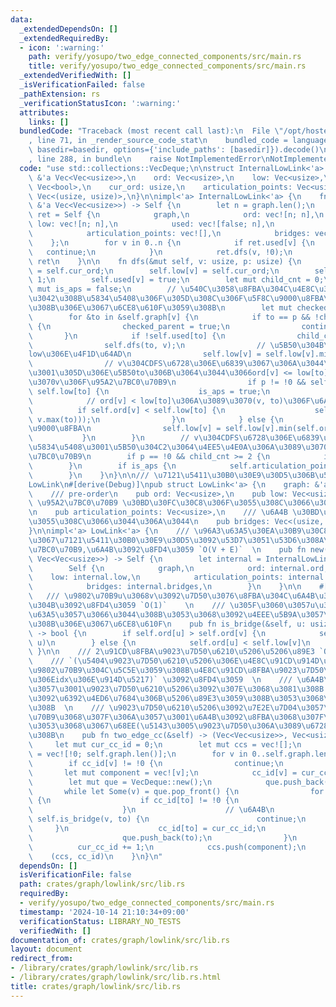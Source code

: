 ```yaml
---
data:
  _extendedDependsOn: []
  _extendedRequiredBy:
  - icon: ':warning:'
    path: verify/yosupo/two_edge_connected_components/src/main.rs
    title: verify/yosupo/two_edge_connected_components/src/main.rs
  _extendedVerifiedWith: []
  _isVerificationFailed: false
  _pathExtension: rs
  _verificationStatusIcon: ':warning:'
  attributes:
    links: []
  bundledCode: "Traceback (most recent call last):\n  File \"/opt/hostedtoolcache/Python/3.10.15/x64/lib/python3.10/site-packages/onlinejudge_verify/documentation/build.py\"\
    , line 71, in _render_source_code_stat\n    bundled_code = language.bundle(stat.path,\
    \ basedir=basedir, options={'include_paths': [basedir]}).decode()\n  File \"/opt/hostedtoolcache/Python/3.10.15/x64/lib/python3.10/site-packages/onlinejudge_verify/languages/rust.py\"\
    , line 288, in bundle\n    raise NotImplementedError\nNotImplementedError\n"
  code: "use std::collections::VecDeque;\n\nstruct InternalLowLink<'a> {\n    graph:\
    \ &'a Vec<Vec<usize>>,\n    ord: Vec<usize>,\n    low: Vec<usize>,\n    used:\
    \ Vec<bool>,\n    cur_ord: usize,\n    articulation_points: Vec<usize>,\n    bridges:\
    \ Vec<(usize, usize)>,\n}\n\nimpl<'a> InternalLowLink<'a> {\n    fn build(graph:\
    \ &'a Vec<Vec<usize>>) -> Self {\n        let n = graph.len();\n        let mut\
    \ ret = Self {\n            graph,\n            ord: vec![n; n],\n           \
    \ low: vec![n; n],\n            used: vec![false; n],\n            cur_ord: 0,\n\
    \            articulation_points: vec![],\n            bridges: vec![],\n    \
    \    };\n        for v in 0..n {\n            if ret.used[v] {\n             \
    \   continue;\n            }\n            ret.dfs(v, !0);\n        }\n       \
    \ ret\n    }\n\n    fn dfs(&mut self, v: usize, p: usize) {\n        self.ord[v]\
    \ = self.cur_ord;\n        self.low[v] = self.cur_ord;\n        self.cur_ord +=\
    \ 1;\n        self.used[v] = true;\n        let mut child_cnt = 0;\n        let\
    \ mut is_aps = false;\n        // \u540C\u3058\u8FBA\u304C\u4E8C\u3064\u4EE5\u4E0A\
    \u3042\u308B\u5834\u5408\u306F\u305D\u308C\u306F\u5F8C\u9000\u8FBA\u3068\u306A\
    \u308B\u306E\u3067\u6CE8\u610F\u3059\u308B\n        let mut checked_parent = false;\n\
    \        for &to in &self.graph[v] {\n            if to == p && !checked_parent\
    \ {\n                checked_parent = true;\n                continue;\n     \
    \       }\n            if !self.used[to] {\n                child_cnt += 1;\n\
    \                self.dfs(to, v);\n                // \u5B50\u304B\u3089\u306E\
    low\u306E\u4F1D\u64AD\n                self.low[v] = self.low[v].min(self.low[to]);\n\
    \                // v\u304CDFS\u6728\u306E\u6839\u3067\u306A\u3044\u5834\u5408\
    \u3001\u305D\u306E\u5B50to\u306B\u3064\u3044\u3066ord[v] <= low[to]\u306A\u3089\
    \u3070v\u306F\u95A2\u7BC0\u70B9\n                if p != !0 && self.ord[v] <=\
    \ self.low[to] {\n                    is_aps = true;\n                }\n    \
    \            // ord[v] < low[to]\u306A\u3089\u3070(v, to)\u306F\u6A4B\n      \
    \          if self.ord[v] < self.low[to] {\n                    self.bridges.push((v.min(to),\
    \ v.max(to)));\n                }\n            } else {\n                // \u5F8C\
    \u9000\u8FBA\n                self.low[v] = self.low[v].min(self.ord[to]);\n \
    \           }\n        }\n        // v\u304CDFS\u6728\u306E\u6839\u3067\u3042\u308B\
    \u5834\u5408\u3001\u5B50\u304C2\u3064\u4EE5\u4E0A\u306A\u3089\u3070v\u306F\u95A2\
    \u7BC0\u70B9\n        if p == !0 && child_cnt >= 2 {\n            is_aps = true;\n\
    \        }\n        if is_aps {\n            self.articulation_points.push(v);\n\
    \        }\n    }\n}\n\n/// \u7121\u5411\u30B0\u30E9\u30D5\u306B\u5BFE\u3059\u308B\
    LowLink\n#[derive(Debug)]\npub struct LowLink<'a> {\n    graph: &'a Vec<Vec<usize>>,\n\
    \    /// pre-order\n    pub ord: Vec<usize>,\n    pub low: Vec<usize>,\n    ///\
    \ \u95A2\u7BC0\u70B9 \u30BD\u30FC\u30C8\u306F\u3055\u308C\u3066\u3044\u306A\u3044\
    \n    pub articulation_points: Vec<usize>,\n    /// \u6A4B \u30BD\u30FC\u30C8\u306F\
    \u3055\u308C\u3066\u3044\u306A\u3044\n    pub bridges: Vec<(usize, usize)>,\n\
    }\n\nimpl<'a> LowLink<'a> {\n    /// \u96A3\u63A5\u30EA\u30B9\u30C8\u5F62\u5F0F\
    \u3067\u7121\u5411\u30B0\u30E9\u30D5\u3092\u53D7\u3051\u53D6\u308A\u3001ord,low,\u95A2\
    \u7BC0\u70B9,\u6A4B\u3092\u8FD4\u3059 `O(V + E)`  \n    pub fn new(graph: &'a\
    \ Vec<Vec<usize>>) -> Self {\n        let internal = InternalLowLink::build(graph);\n\
    \        Self {\n            graph,\n            ord: internal.ord,\n        \
    \    low: internal.low,\n            articulation_points: internal.articulation_points,\n\
    \            bridges: internal.bridges,\n        }\n    }\n\n    #[inline]\n \
    \   /// \u9802\u70B9u\u3068v\u3092\u7D50\u3076\u8FBA\u304C\u6A4B\u304B\u3069\u3046\
    \u304B\u3092\u8FD4\u3059 `O(1)`    \n    /// \u305F\u3060\u3057u\u3068v\u304C\u96A3\
    \u63A5\u3057\u3066\u3044\u308B\u3053\u3068\u3092\u4EEE\u5B9A\u3057\u3066\u3044\
    \u308B\u306E\u3067\u6CE8\u610F\n    pub fn is_bridge(&self, u: usize, v: usize)\
    \ -> bool {\n        if self.ord[u] > self.ord[v] {\n            self.is_bridge(v,\
    \ u)\n        } else {\n            self.ord[u] < self.low[v]\n        }\n   \
    \ }\n\n    /// 2\u91CD\u8FBA\u9023\u7D50\u6210\u5206\u5206\u89E3 `O(V + E)`  \n\
    \    /// `(\u5404\u9023\u7D50\u6210\u5206\u306E\u4E8C\u91CD\u914D\u5217, \u5404\
    \u9802\u70B9\u304C\u5C5E\u3059\u308B\u4E8C\u91CD\u8FBA\u9023\u7D50\u6210\u5206\
    \u306Eidx\u306E\u914D\u5217)` \u3092\u8FD4\u3059  \n    /// \u6A4B\u3092\u6D88\
    \u3057\u3001\u9023\u7D50\u6210\u5206\u3092\u307E\u3068\u3081\u308B \u9802\u70B9\
    \u3092\u6392\u4ED6\u7684\u306B\u5206\u89E3\u3059\u308B\u3053\u3068\u306B\u306A\
    \u308B  \n    /// \u9023\u7D50\u6210\u5206\u3092\u7E2E\u7D04\u3057\u3066\u9802\
    \u70B9\u3068\u307F\u306A\u3057\u3001\u6A4B\u3092\u8FBA\u3068\u307F\u306A\u3059\
    \u3053\u3068\u3067\u68EE(\u5143\u3005\u9023\u7D50\u306A\u3089\u6728)\u306B\u306A\
    \u308B\n    pub fn two_edge_cc(&self) -> (Vec<Vec<usize>>, Vec<usize>) {\n   \
    \     let mut cur_cc_id = 0;\n        let mut ccs = vec![];\n        let mut cc_id\
    \ = vec![!0; self.graph.len()];\n        for v in 0..self.graph.len() {\n    \
    \        if cc_id[v] != !0 {\n                continue;\n            }\n     \
    \       let mut component = vec![v];\n            cc_id[v] = cur_cc_id;\n    \
    \        let mut que = VecDeque::new();\n            que.push_back(v);\n     \
    \       while let Some(v) = que.pop_front() {\n                for &to in &self.graph[v]\
    \ {\n                    if cc_id[to] != !0 {\n                        continue;\n\
    \                    }\n                    // \u6A4B\n                    if\
    \ self.is_bridge(v, to) {\n                        continue;\n               \
    \     }\n                    cc_id[to] = cur_cc_id;\n                    component.push(to);\n\
    \                    que.push_back(to);\n                }\n            }\n  \
    \          cur_cc_id += 1;\n            ccs.push(component);\n        }\n    \
    \    (ccs, cc_id)\n    }\n}\n"
  dependsOn: []
  isVerificationFile: false
  path: crates/graph/lowlink/src/lib.rs
  requiredBy:
  - verify/yosupo/two_edge_connected_components/src/main.rs
  timestamp: '2024-10-14 21:10:34+09:00'
  verificationStatus: LIBRARY_NO_TESTS
  verifiedWith: []
documentation_of: crates/graph/lowlink/src/lib.rs
layout: document
redirect_from:
- /library/crates/graph/lowlink/src/lib.rs
- /library/crates/graph/lowlink/src/lib.rs.html
title: crates/graph/lowlink/src/lib.rs
---
```

